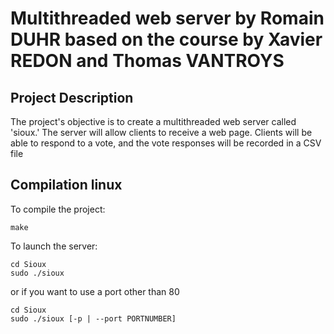 # Multithreaded web server by Romain DUHR based on the course by Xavier REDON and Thomas VANTROYS

## Project Description

The project's objective is to create a multithreaded web server called 'sioux.' The server will allow clients to receive a web page. Clients will be able to respond to a vote, and the vote responses will be recorded in a CSV file

## Compilation linux

To compile the project:
```
make
```

To launch the server:
```
cd Sioux
sudo ./sioux
```
or if you want to use a port other than 80
```
cd Sioux
sudo ./sioux [-p | --port PORTNUMBER]
```

